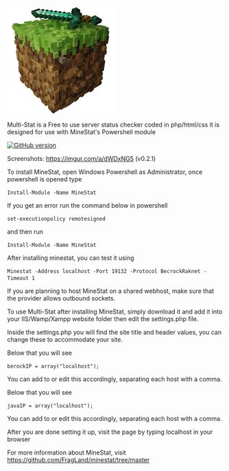 ![Multi-Stat](https://github.com/Deadlineem/Multi-Stat/blob/398fce629c8af449be984356972f8f8273581dc0/images/logo.png)

Multi-Stat is a Free to use server status checker coded in php/html/css
it is designed for use with MineStat's Powershell module

[![GitHub version](https://github.com/Deadlineem/Multi-Stat/releases/latest)](https://github.com/Deadlineem/Multi-Stat/releases/latest)

Screenshots: https://imgur.com/a/dWDxNG5 (v0.2.1)

To install MineStat, open Windows Powershell as Administrator, once powershell is opened type 

    Install-Module -Name MineStat

If you get an error run the command below in powershell

    set-executionpolicy remotesigned
    
and then run 

    Install-Module -Name MineStat

After installing minestat, you can test it using 

    Minestat -Address localhost -Port 19132 -Protocol BecrockRaknet -Timeout 1

If you are planning to host MineStat on a shared webhost, make sure 
that the provider allows outbound sockets.		     


To use Multi-Stat after installing MineStat, simply download it and
add it into your IIS/Wamp/Xampp website folder then edit the 
settings.php file.

Inside the settings.php you will find the site title and header
values, you can change these to accommodate your site.

Below that you will see 

    berockIP = array("localhost");
    
You can add to or edit this accordingly, separating each
host with a comma.

Below that you will see 

    javaIP = array("localhost");
    
You can add to or edit this accordingly, separating each
host with a comma.

After you are done setting it up, visit the page by typing
localhost in your browser


For more information about MineStat, visit https://github.com/FragLand/minestat/tree/master
